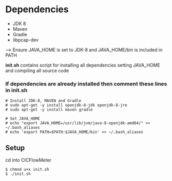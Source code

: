 # Dependencies
  * JDK 8
  * Maven
  * Gradle
  * libpcap-dev

--> Ensure JAVA_HOME is set to JDK-8 and JAVA_HOME/bin is included in PATH 

**init.sh** contains script for installing all dependencies setting JAVA_HOME and compiling all source code
### If dependencies are already installed then comment these lines in init.sh
```
# Install JDK-8, MAVEN and Gradle
# sudo apt-get -y install openjdk-8-jdk openjdk-8-jre
# sudo apt-get -y install maven gradle

# Set JAVA_HOME
# echo "export JAVA_HOME=/usr/lib/jvm/java-8-openjdk-amd64/" >> ~/.bash_aliases
# echo 'export PATH=$PATH:$JAVA_HOME/bin' >> ~/.bash_aliases
```

## Setup
cd into CICFlowMeter
```
$ chmod u+x init.sh
$ ./init.sh
```
